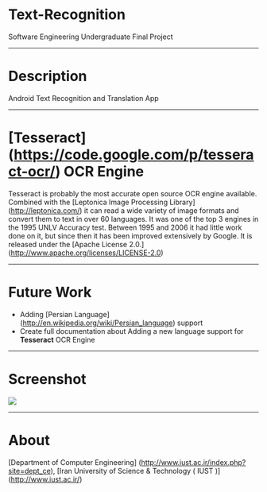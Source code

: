 Text-Recognition
================

Software Engineering Undergraduate Final Project
​
<hr />

# Description

Android Text Recognition and Translation App

<hr />

# [Tesseract] (https://code.google.com/p/tesseract-ocr/) OCR Engine

Tesseract is probably the most accurate open source OCR engine available. Combined with the [Leptonica Image Processing Library] (http://leptonica.com/) it can read a wide variety of image formats and convert them to text in over 60 languages. It was one of the top 3 engines in the 1995 UNLV Accuracy test. Between 1995 and 2006 it had little work done on it, but since then it has been improved extensively by Google. It is released under the [Apache License 2.0.] (http://www.apache.org/licenses/LICENSE-2.0)

<hr />

# Future Work

* Adding [Persian Language] (http://en.wikipedia.org/wiki/Persian_language) support
* Create full documentation about Adding a new language support for **Tesseract** OCR Engine

<hr />

# Screenshot

<img src="http://upload7.ir/images/89771048969946949934.png">

<hr />

# About

[Department of Computer Engineering] (http://www.iust.ac.ir/index.php?site=dept_ce), [Iran University of Science & Technology ( IUST )] (http://www.iust.ac.ir/)